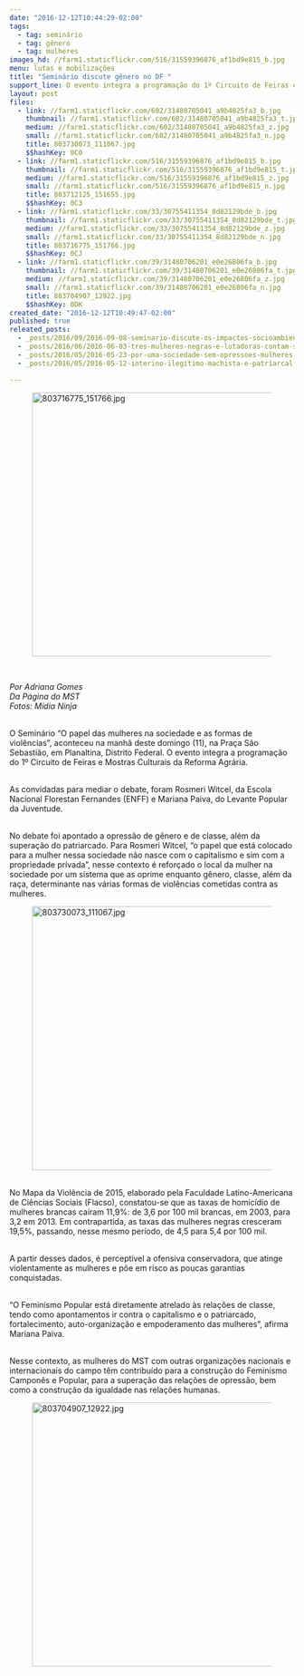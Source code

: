 ```yaml
---
date: "2016-12-12T10:44:29-02:00"
tags:
  - tag: seminário
  - tag: gênero
  - tag: mulheres
images_hd: //farm1.staticflickr.com/516/31559396876_af1bd9e815_b.jpg
menu: lutas e mobilizações
title: "Seminário discute gênero no DF "
support_line: O evento integra a programação do 1º Circuito de Feiras e Mostras Culturais da Reforma Agrária
layout: post
files:
  - link: //farm1.staticflickr.com/602/31480705041_a9b4825fa3_b.jpg
    thumbnail: //farm1.staticflickr.com/602/31480705041_a9b4825fa3_t.jpg
    medium: //farm1.staticflickr.com/602/31480705041_a9b4825fa3_z.jpg
    small: //farm1.staticflickr.com/602/31480705041_a9b4825fa3_n.jpg
    title: 803730073_111067.jpg
    $$hashKey: 0C0
  - link: //farm1.staticflickr.com/516/31559396876_af1bd9e815_b.jpg
    thumbnail: //farm1.staticflickr.com/516/31559396876_af1bd9e815_t.jpg
    medium: //farm1.staticflickr.com/516/31559396876_af1bd9e815_z.jpg
    small: //farm1.staticflickr.com/516/31559396876_af1bd9e815_n.jpg
    title: 803712125_151655.jpg
    $$hashKey: 0C3
  - link: //farm1.staticflickr.com/33/30755411354_8d82129bde_b.jpg
    thumbnail: //farm1.staticflickr.com/33/30755411354_8d82129bde_t.jpg
    medium: //farm1.staticflickr.com/33/30755411354_8d82129bde_z.jpg
    small: //farm1.staticflickr.com/33/30755411354_8d82129bde_n.jpg
    title: 803716775_151766.jpg
    $$hashKey: 0CJ
  - link: //farm1.staticflickr.com/39/31480706201_e0e26806fa_b.jpg
    thumbnail: //farm1.staticflickr.com/39/31480706201_e0e26806fa_t.jpg
    medium: //farm1.staticflickr.com/39/31480706201_e0e26806fa_z.jpg
    small: //farm1.staticflickr.com/39/31480706201_e0e26806fa_n.jpg
    title: 803704907_12922.jpg
    $$hashKey: 0DK
created_date: "2016-12-12T10:49:47-02:00"
published: true
releated_posts:
  - _posts/2016/09/2016-09-08-seminario-discute-os-impactos-socioambientais-do-uso-de-agrotoxicos.md
  - _posts/2016/06/2016-06-03-tres-mulheres-negras-e-lutadoras-contam-suas-historias-em-documentario.md
  - _posts/2016/05/2016-05-23-por-uma-sociedade-sem-opressoes-mulheres-sem-terra-pautam-a-unidade-de-classe-contra-o-capital.md
  - _posts/2016/05/2016-05-12-interino-ilegitimo-machista-e-patriarcal.md

---
```

<figure class="image"><img alt="803716775_151766.jpg" height="466" src="//farm1.staticflickr.com/33/30755411354_8d82129bde_b.jpg" width="700" />
<figcaption></figcaption>
</figure>

<p>&nbsp;</p>

<p><em>Por Adriana Gomes<br />
Da P&aacute;gina do MST<br />
Fotos: M&iacute;dia Ninja</em></p>

<p><br />
O Semin&aacute;rio &ldquo;O papel das mulheres na sociedade e as formas de viol&ecirc;ncias&rdquo;, aconteceu na manh&atilde; deste domingo (11), na Pra&ccedil;a S&atilde;o Sebasti&atilde;o, em Planaltina, Distrito Federal. O evento integra a programa&ccedil;&atilde;o do 1&ordm; Circuito de Feiras e Mostras Culturais da Reforma Agr&aacute;ria.&nbsp;</p>

<p><br />
As convidadas para mediar o debate, foram Rosmeri Witcel, da Escola Nacional Florestan Fernandes (ENFF) e Mariana Paiva, do Levante Popular da Juventude.</p>

<p><br />
No debate foi apontado a opress&atilde;o de g&ecirc;nero e de classe, al&eacute;m da supera&ccedil;&atilde;o do patriarcado. Para Rosmeri Witcel, &ldquo;o papel que est&aacute; colocado para a mulher nessa sociedade n&atilde;o nasce com o capitalismo e sim com a propriedade privada&rdquo;, nesse contexto &eacute; refor&ccedil;ado o local da mulher na sociedade por um sistema que as oprime enquanto g&ecirc;nero, classe, al&eacute;m da ra&ccedil;a, determinante nas v&aacute;rias formas de viol&ecirc;ncias cometidas contra as mulheres.</p>

<figure class="image"><img alt="803730073_111067.jpg" height="466" src="//farm1.staticflickr.com/602/31480705041_a9b4825fa3_b.jpg" width="700" />
<figcaption></figcaption>
</figure>

<p><br />
No Mapa da Viol&ecirc;ncia de 2015, elaborado pela Faculdade Latino-Americana de Ci&ecirc;ncias Sociais (Flacso), constatou-se que as taxas de homic&iacute;dio de mulheres brancas ca&iacute;ram 11,9%: de 3,6 por 100 mil brancas, em 2003, para 3,2 em 2013. Em contrapartida, as taxas das mulheres negras cresceram 19,5%, passando, nesse mesmo per&iacute;odo, de 4,5 para 5,4 por 100 mil.</p>

<p><br />
A partir desses dados, &eacute; percept&iacute;vel a ofensiva conservadora, que atinge violentamente as mulheres e p&otilde;e em risco as poucas garantias conquistadas.</p>

<p><br />
&ldquo;O Feminismo Popular est&aacute; diretamente atrelado &agrave;s rela&ccedil;&otilde;es de classe, tendo como apontamentos ir contra o capitalismo e o patriarcado, fortalecimento, auto-organiza&ccedil;&atilde;o e empoderamento das mulheres&rdquo;, afirma Mariana Paiva.</p>

<p><br />
Nesse contexto, as mulheres do MST com outras organiza&ccedil;&otilde;es nacionais e internacionais do campo t&ecirc;m contribu&iacute;do para a constru&ccedil;&atilde;o do Feminismo Campon&ecirc;s e Popular, para a supera&ccedil;&atilde;o das rela&ccedil;&otilde;es de opress&atilde;o, bem como a constru&ccedil;&atilde;o da igualdade nas rela&ccedil;&otilde;es humanas.</p>

<figure class="image"><img alt="803704907_12922.jpg" height="466" src="//farm1.staticflickr.com/39/31480706201_e0e26806fa_b.jpg" width="700" />
<figcaption></figcaption>
</figure>
